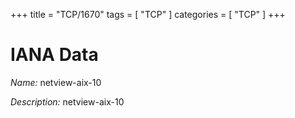 +++
title = "TCP/1670"
tags = [ "TCP" ]
categories = [ "TCP" ]
+++

# IANA Data

_Name:_ netview-aix-10

_Description:_ netview-aix-10


